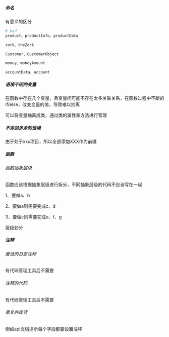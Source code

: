 ##### 命名



有意义的区分

```bash
# bad
product、productInfo、productData

zork、theZork

Customer、CustomerObject

money、moneyAmount

accountData、account
```



##### 语境不明的变量



在函数中存在几个变量，且变量间可能不存在太多关联关系，在函数过程中不断的if/else，改变变量的值，导致难以抽离

可以将变量抽离成类，通过类的属性和方法进行管理



##### 不添加多余的语境

由于处于xxx项目，所以全部添加XXX作为前缀



##### 函数



###### 函数抽象层级



函数应该根据抽象层级进行拆分，不同抽象层级的代码不应该写在一起

1、要做a、b

2、要做a则需要完成c、d

3、要做c则需要完成e、f、g



层级划分



##### 注释



###### 废话的日志注释



有代码管理工具后不需要



###### 注释的代码



有代码管理工具后不需要



###### 重复的废话



例如api文档提示每个字段都要设置注释